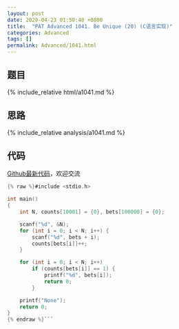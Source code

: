 ```yaml
---
layout: post
date: 2020-04-23 01:50:40 +0800
title:  "PAT Advanced 1041. Be Unique (20) (C语言实现)"
categories: Advanced
tags: []
permalink: Advanced/1041.html
---
```


## 题目

{% include_relative html/a1041.md %}

## 思路

{% include_relative analysis/a1041.md %}

## 代码

[Github最新代码](https://github.com/OliverLew/PAT/blob/master/PATAdvanced/1041.c)，欢迎交流

```c
{% raw %}#include <stdio.h>

int main()
{
	int N, counts[10001] = {0}, bets[100000] = {0};

	scanf("%d", &N);
	for (int i = 0; i < N; i++) {
		scanf("%d", bets + i);
		counts[bets[i]]++;
	}

	for (int i = 0; i < N; i++)
		if (counts[bets[i]] == 1) {
			printf("%d", bets[i]);
			return 0;
		}

	printf("None");
	return 0;
}
{% endraw %}```